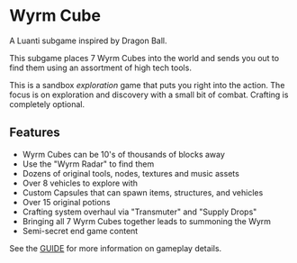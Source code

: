 # Wyrm Cube

A Luanti subgame inspired by Dragon Ball.

This subgame places 7 Wyrm Cubes into the world and sends you out to find them using an assortment of high tech tools.

This is a sandbox *exploration* game that puts you right into the action. The focus is on exploration and discovery with a small bit of combat. Crafting is completely optional.

## Features

- Wyrm Cubes can be 10's of thousands of blocks away
- Use the "Wyrm Radar" to find them
- Dozens of original tools, nodes, textures and music assets
- Over 8 vehicles to explore with
- Custom Capsules that can spawn items, structures, and vehicles
- Over 15 original potions
- Crafting system overhaul via "Transmuter" and "Supply Drops"
- Bringing all 7 Wyrm Cubes together leads to summoning the Wyrm
- Semi-secret end game content

See the [GUIDE](https://github.com/matdombrock/luanti-wyrm-cube/blob/main/GUIDE.md) for more information on gameplay details.

